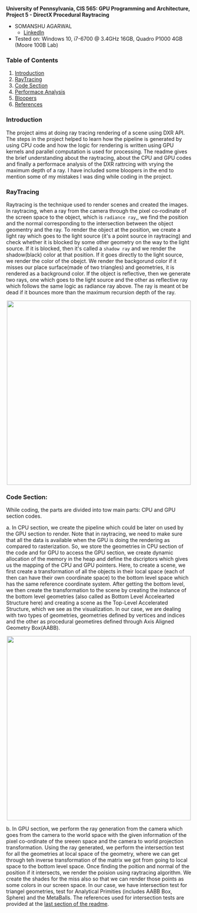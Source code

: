 **University of Pennsylvania, CIS 565: GPU Programming and Architecture,
Project 5 - DirectX Procedural Raytracing**

* SOMANSHU AGARWAL
  * [LinkedIn](https://www.linkedin.com/in/somanshu25)
* Tested on: Windows 10, i7-6700 @ 3.4GHz 16GB, Quadro P1000 4GB (Moore 100B Lab)

### Table of Contents

1. [Introduction](#Introduction)
2. [RayTracing](#RayTracing)
3. [Code Section](#Code-Section)
4. [Performace Analysis](#Performace-Analysis)
5. [Bloopers](#Bloopers)
6. [References](#References)

### Introduction
The project aims at doing ray tracing rendering of a scene using DXR API. The steps in the project helped to learn how the pipeline is generated by using CPU code and how the logic for rendering is written using GPU kernels and parallel computation is used for processing. The readme gives the brief understanding about the raytracing, about the CPU and GPU codes and finally a performace analysis of the DXR rattrcing with vrying the maximum depth of a ray. I have included some bloopers in the end to mention some of my mistakes I was ding while coding in the project.

### RayTracing

Raytracing is the technique used to render scenes and created the images. In raytracing, when a ray from the camera through the pixel co-rodinate of the screen space to the object, which is `radiance ray`,, we find the position and the normal corresponding to the intersection between the object geomentry and the ray. To render the object at the position, we create a light ray which goes to the light source (it's a point source in raytracing) and check whether it is blocked by some other geometry on the way to the light source. If it is blocked, then it's called a `shadow ray` and we render the shadow(black) color at that position. If it goes directly to the light source, we render the color of the obejct. We render the backgorund color if it misses our place surface(made of two triangles) and geometries, it is rendered as a background color. If the object is reflective, then we generate two rays, one which goes to the light source and the other as reflective ray which follows the same logic as radiance ray above. The ray is meant ot be dead if it bounces more than the maximum recursion depth of the ray. 

<p align="center"><img src="https://github.com/somanshu25/Project5-DirectX-Procedural-Raytracing/blob/master/images/raytrace.jpg" width="500"/></p>

### Code Section:

While coding, the parts are divided into tow main parts: CPU and GPU section codes.

a. In CPU section, we create the pipeline which could be later on used by the GPU section to render. Note that in raytracing, we need to make sure that all the data is available when the GPU is doing the rendering as compared to rasterization. So, we store the geometries in CPU section of the code and for GPU to access the GPU section, we create dynamic allocation of the memory in the heap and define the dscriptors which gives us the mapping of the CPU and GPU pointers. Here, to create a scene, we first create a transformation of all the objects in their local space (each of then can have their own coordinate space) to the bottom level space which has the same reference coordinate system. After getting the bottom level, we then create the transformation to the scene by creating the instance of the bottom level geometries (also called as Bottom Level Accelearted Structure here) and creating a scene as the Top-Level Accelerated Structure, which we see as the visualization. In our case, we are dealing with two types of geometries, geometries defined by vertices and indices and the other as procedural geometires defined through Axis Aligned Geometry Box(AABB).

<p align="center"><img src="https://github.com/somanshu25/Project5-DirectX-Procedural-Raytracing/blob/master/images/pipeline.png" width="500"/></p>

b. In GPU section, we perform the ray generation from the camera which goes from the camera to the world space with the given information of the pixel co-ordinate of the sreeen space and the camera to world projection transformation. Using the ray generated, we perform the intersection test for all the geometries at local space of the geometry, where we can get through teh inverse transformation of the matrix we got from going to local space to the bottom level space. Once finding the poition and normal of the position if it intersects, we render the poision using raytracing algorithm. We create the shades for the miss also so that we can render those points as some colors in our screen space. In our case, we have intersection test for triangel geometries, test for Analytical Primities (includes AABB Box, Sphere) and the MetaBalls. The references used for intersection tests are provided at the [last section of the readme](#References). 


